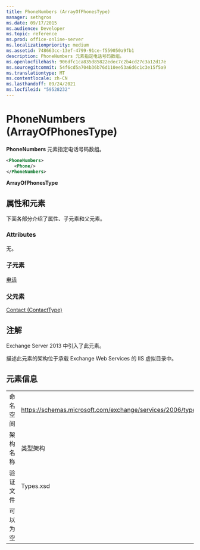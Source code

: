 ```yaml
---
title: PhoneNumbers (ArrayOfPhonesType)
manager: sethgros
ms.date: 09/17/2015
ms.audience: Developer
ms.topic: reference
ms.prod: office-online-server
ms.localizationpriority: medium
ms.assetid: 748663cc-13ef-4799-91ce-f559050a9fb1
description: PhoneNumbers 元素指定电话号码数组。
ms.openlocfilehash: 906dfc1ca835d85822edec7c2b4cd27c3a12d17e
ms.sourcegitcommit: 54f6cd5a704b36b76d110ee53a6d6c1c3e15f5a9
ms.translationtype: MT
ms.contentlocale: zh-CN
ms.lasthandoff: 09/24/2021
ms.locfileid: "59528232"
---
```

# <a name="phonenumbers-arrayofphonestype"></a>PhoneNumbers (ArrayOfPhonesType)

**PhoneNumbers** 元素指定电话号码数组。 
  
```XML
<PhoneNumbers>
   <Phone/>
</PhoneNumbers>
```

 **ArrayOfPhonesType**
## <a name="attributes-and-elements"></a>属性和元素

下面各部分介绍了属性、子元素和父元素。
  
### <a name="attributes"></a>Attributes

无。
  
### <a name="child-elements"></a>子元素

[电话](phone.md)
  
### <a name="parent-elements"></a>父元素

[Contact (ContactType)](contact-contacttype.md)
  
## <a name="remarks"></a>注解

Exchange Server 2013 中引入了此元素。
  
描述此元素的架构位于承载 Exchange Web Services 的 IIS 虚拟目录中。
  
## <a name="element-information"></a>元素信息

|||
|:-----|:-----|
|命名空间  <br/> |https://schemas.microsoft.com/exchange/services/2006/types  <br/> |
|架构名称  <br/> |类型架构  <br/> |
|验证文件  <br/> |Types.xsd  <br/> |
|可以为空  <br/> ||
   

